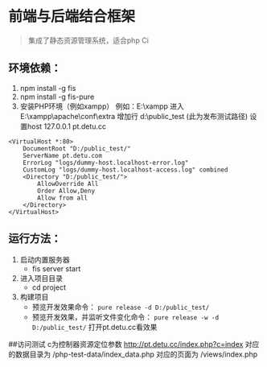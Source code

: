 前端与后端结合框架
===========================

> 集成了静态资源管理系统，适合php Ci

## 环境依赖：

1. npm install -g fis
2. npm install -g fis-pure
3. 安装PHP环境（例如xampp）
	例如：E:\xampp
	进入E:\xampp\apache\conf\extra 增加行 d:\public_test (此为发布测试路径)
    设置host
	127.0.0.1	pt.detu.cc
	
>
	<VirtualHost *:80>
		DocumentRoot "D:/public_test/"
		ServerName pt.detu.com
		ErrorLog "logs/dummy-host.localhost-error.log"
		CustomLog "logs/dummy-host.localhost-access.log" combined
		<Directory "D:/public_test/">
			AllowOverride All
			Order Allow,Deny
			Allow from all
		</Directory>
	</VirtualHost>



## 运行方法：

1. 启动内置服务器
    * fis server start
1. 进入项目目录
    * cd project
1. 构建项目
    * 预览开发效果命令： ``pure release -d D:/public_test/``
    * 预览开发效果，并监听文件变化命令： ``pure release -w -d D:/public_test/``
打开pt.detu.cc看效果

##访问测试
  c为控制器资源定位参数
http://pt.detu.cc/index.php?c=index
 对应的数据目录为
 /php-test-data/index_data.php
  对应的页面为
 /views/index.php
 
 
